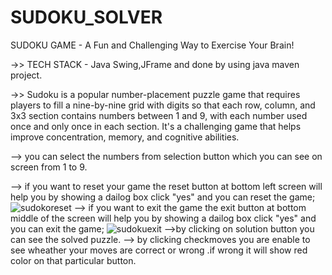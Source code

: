 # SUDOKU_SOLVER
SUDOKU GAME - A Fun and Challenging Way to Exercise Your Brain!

->> TECH STACK - Java Swing,JFrame and done by using java maven project.

->> Sudoku is a popular number-placement puzzle game that requires players to fill a nine-by-nine grid with digits so that each row, column, and 3x3 section contains numbers between 1 and 9, with each number used once and only once in each section. It's a challenging game that helps improve concentration, memory, and cognitive abilities.

--> you can select the numbers from selection button which you can see on screen from 1 to 9.

--> if you want to reset your game the reset button at bottom left screen will help you by showing a dailog box click "yes" and you can reset the game;
![sudokoreset](https://github.com/KalyankarPooja/SUDOKU_SOLVER/assets/136887565/9cc5e97c-9200-4fb6-97c3-a14e53922989)
--> if you want to exit the game the exit button at bottom middle of the screen will help you by showing a dailog box click "yes" and you can exit the game;
![sudokuexit](https://github.com/KalyankarPooja/SUDOKU_SOLVER/assets/136887565/37772081-013b-4182-a272-c4c0277c5557)
-->by clicking on solution button you can see the solved puzzle.
--> by clicking checkmoves you are enable to see wheather your moves are correct or wrong .if wrong it will show red color on that particular button.



